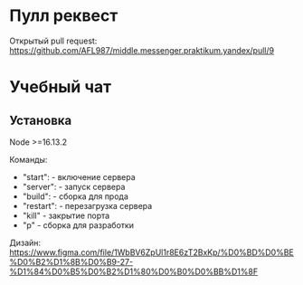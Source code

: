# Пулл реквест
Открытый pull request: https://github.com/AFL987/middle.messenger.praktikum.yandex/pull/9

# Учебный чат

## Установка

Node >=16.13.2

Команды:
 - "start": - включение сервера 
 - "server": - запуск сервера
 - "build": - сборка для прода
 - "restart": - перезагрузка сервера 
 - "kill" - закрытие порта
 - "p" - сборка для разработки


Дизайн: https://www.figma.com/file/1WbBV6ZpUl1r8E6zT2BxKp/%D0%BD%D0%BE%D0%B2%D1%8B%D0%B9-27-%D1%84%D0%B5%D0%B2%D1%80%D0%B0%D0%BB%D1%8F

